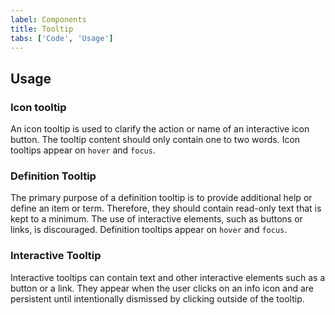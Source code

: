 ```yaml
---
label: Components
title: Tooltip
tabs: ['Code', 'Usage']
---
```


## Usage

### Icon tooltip

An icon tooltip is used to clarify the action or name of an interactive icon button. The tooltip content should only contain one to two words. Icon tooltips appear on `hover` and `focus`.

### Definition Tooltip

The primary purpose of a definition tooltip is to provide additional help or define an item or term. Therefore, they should contain read-only text that is kept to a minimum. The use of interactive elements, such as buttons or links, is discouraged. Definition tooltips appear on `hover` and `focus`.

### Interactive Tooltip

Interactive tooltips can contain text and other interactive elements such as a button or a link. They appear when the user clicks on an info icon and are persistent until intentionally dismissed by clicking outside of the tooltip.
